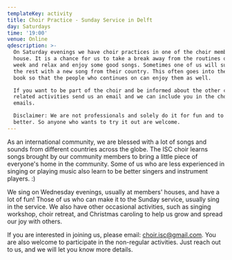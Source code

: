 ```yaml
---
templateKey: activity
title: Choir Practice - Sunday Service in Delft
day: Saturdays
time: '19:00'
venue: Online
qdescription: >-
  On Saturday evenings we have choir practices in one of the choir members
  house. It is a chance for us to take a break away from the routines of the
  week and relax and enjoy some good songs. Sometimes one of us will surprise
  the rest with a new song from their country. This often goes into the choir
  book so that the people who continues on can enjoy them as well.

  If you want to be part of the choir and be informed about the other choir
  related activities send us an email and we can include you in the choir
  emails.

  Disclaimer: We are not professionals and solely do it for fun and to get
  better. So anyone who wants to try it out are welcome.
---
```


As an international community, we are blessed with a lot of songs and sounds from different countries across the globe. The ISC choir learns songs brought by our community members to bring a little piece of everyone's home in the community. Some of us who are less experienced in singing or playing music also learn to be better singers and instrument players. :)

We sing on Wednesday evenings, usually at members' houses, and have a lot of fun! Those of us who can make it to the Sunday service, usually sing in the service. We also have other occasional activities, such as singing workshop, choir retreat, and Christmas caroling to help us grow and spread our joy with others.

If you are interested in joining us, please email: choir.isc@gmail.com. You are also welcome to participate in the non-regular activities. Just reach out to us, and we will let you know more details.
